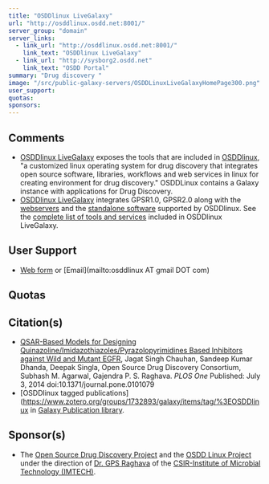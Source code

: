 ```yaml
---
title: "OSDDlinux LiveGalaxy"
url: "http://osddlinux.osdd.net:8001/"
server_group: "domain"
server_links: 
  - link_url: "http://osddlinux.osdd.net:8001/"
    link_text: "OSDDlinux LiveGalaxy"
  - link_url: "http://sysborg2.osdd.net"
    link_text: "OSDD Portal"
summary: "Drug discovery "
image: "/src/public-galaxy-servers/OSDDLinuxLiveGalaxyHomePage300.png"
user_support: 
quotas: 
sponsors: 
---
```


## Comments

* [OSDDlinux LiveGalaxy](http://osddlinux.osdd.net:8001/) exposes the tools that are included in [OSDDlinux](http://osddlinux.osdd.net/), "a customized linux operating system for drug discovery that integrates open source software, libraries, workflows and web services in linux for creating environment for drug discovery."   OSDDLinux contains a Galaxy instance with applications for Drug Discovery.
* [OSDDlinux LiveGalaxy](http://osddlinux.osdd.net:8001/) integrates GPSR1.0, GPSR2.0 along with the [webservers](http://osddlinux.osdd.net/livew.php) and the [standalone software](http://osddlinux.osdd.net/stand.php) supported by OSDDlinux.  See the [complete list of tools and services](http://osddlinux.osdd.net/liveg) included in OSDDlinux LiveGalaxy.

## User Support

* [Web form](http://crdd.osdd.net/osddlinux/feed.php) or [Email](mailto:osddlinux AT gmail DOT com)

## Quotas


## Citation(s)

* [QSAR-Based Models for Designing Quinazoline/Imidazothiazoles/Pyrazolopyrimidines Based Inhibitors against Wild and Mutant EGFR](https://doi.org/10.1371/journal.pone.0101079), Jagat Singh Chauhan, Sandeep Kumar Dhanda, Deepak Singla, Open Source Drug Discovery Consortium, Subhash M. Agarwal, Gajendra P. S. Raghava. *PLOS One*  Published: July 3, 2014 doi:10.1371/journal.pone.0101079
* [OSDDlinux tagged publications](https://www.zotero.org/groups/1732893/galaxy/items/tag/%3EOSDDlinux in [Galaxy Publication library](/src/publication-library/index.md).

## Sponsor(s)

* The [Open Source Drug Discovery Project](http://www.osdd.net/) and the [OSDD Linux Project](http://osddlinux.osdd.net/) under the direction of [Dr. GPS Raghava](http://www.imtech.res.in/raghava/about.html) of the [CSIR-Institute of Microbial Technology (IMTECH)](http://www.imtech.res.in/).
